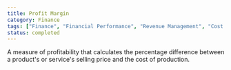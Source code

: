 ```yaml
---
title: Profit Margin
category: Finance
tags: ["Finance", "Financial Performance", "Revenue Management", "Cost Control"]
status: completed
---
```

A measure of profitability that calculates the percentage difference between a product's or service's selling price and the cost of production.